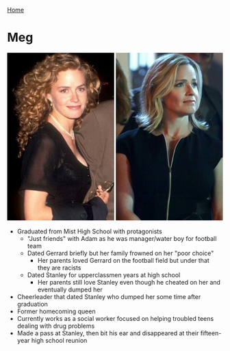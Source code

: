 [Home](../index.html "Home")

# Meg
![Meg](../assets/images/meg.jpeg "Meg")

* Graduated from Mist High School with protagonists
  * "Just friends" with Adam as he was manager/water boy for football team
  * Dated Gerrard briefly but her family frowned on her "poor choice"
    * Her parents loved Gerrard on the football field but under that they are racists
  * Dated Stanley for upperclassmen years at high school 
    * Her parents still love Stanley even though he cheated on her and eventually dumped her
* Cheerleader that dated Stanley who dumped her some time after graduation
* Former homecoming queen
* Currently works as a social worker focused on helping troubled teens dealing with drug problems
* Made a pass at Stanley, then bit his ear and disappeared at their fifteen-year high school reunion
